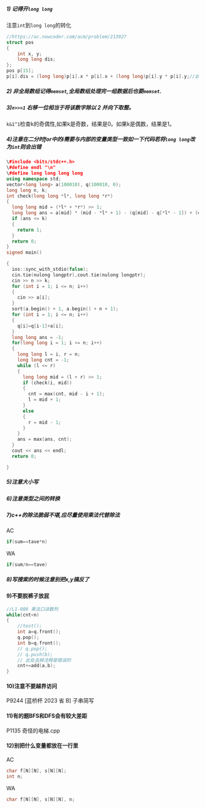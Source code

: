 ##### 1) 记得开`long long`
注意`int`到`long long`的转化
```cpp
//https://ac.nowcoder.com/acm/problem/213927
struct pos
{
	int x, y;
	long long dis;
};
pos p[15];
p[i].dis = (long long)p[i].x * p[i].x + (long long)p[i].y * p[i].y;//此处去掉(long long)无法ac

```
##### 2) 非全局数组记得`memset`,全局数组处理完一组数据后也要`memset`.

##### 3)`n>>=1` 右移一位相当于将该数字除以 2 并向下取整。
`k&1^1`检查k的奇偶性,如果k是奇数，结果是0。如果k是偶数，结果是1。
##### 4)注意在二分时for中的i需要与内部的变量类型一致如一下代码若将`long long`改为`int`则会出错

```cpp
\#include <bits/stdc++.h>
\#define endl "\n"
\#define long long long long
using namespace std;
vector<long long> a(100010), q(100010, 0);
long long n, k;
int check(long long *l*, long long *r*)
{
  long long mid = (*l* + *r*) >> 1;
  long long ans = a[mid] * (mid - *l* + 1) - (q[mid] - q[*l* - 1]) + (q[*r*] - q[mid]) - a[mid] * (*r* - mid);
  if (ans <= k)
  {
​    return 1;
  }
  return 0;
}
signed main()

{
  ios::sync_with_stdio(false);
  cin.tie(nulong longptr),cout.tie(nulong longptr);
  cin >> n >> k;
  for (int i = 1; i <= n; i++)
  {
​    cin >> a[i];
  }
  sort(a.begin() + 1, a.begin() + n + 1);
  for (int i = 1; i <= n; i++)
  {
​    q[i]=q[i-1]+a[i];
  }
  long long ans = -1;
  for(long long i = 1; i <= n; i++)
  {
​    long long l = i, r = n;
​    long long cnt = -1;
​    while (l <= r)
​    {
​      long long mid = (l + r) >> 1;
​      if (check(i, mid))
​      {
​        cnt = max(cnt, mid - i + 1);
​        l = mid + 1;
​      }
​      else
​      {
​        r = mid - 1;
​      }
​    }
​    ans = max(ans, cnt);
  }
  cout << ans << endl;
  return 0;

}
```

#####  5)注意大小写

#####  6)注意类型之间的转换

#####  7)c++的除法脆弱不堪,应尽量使用乘法代替除法
AC
```cpp
if(sum==tave*n)
```
WA
```cpp
if(sum/n==tave)
```
#####  8)写搜索的时候注意别把x,y搞反了

#### 9)不要脱裤子放屁
```cpp
//L1-080 乘法口诀数列
while(cnt<n)
{
	//test();
	int a=q.front();
	q.pop();
	int b=q.front();
	// q.pop();
	// q.push(b);
	// 此处去掉注释是错误的
	cnt+=add(a,b);
}
```

#### 10)注意不要越界访问

P9244 [蓝桥杯 2023 省 B] 子串简写

#### 11)有的题BFS和DFS会有较大差距

P1135 奇怪的电梯.cpp

#### 12)别把什么变量都放在一行里
AC
```cpp
char f[N][N], s[N][N];
int n;
```

WA
```cpp
char f[N][N], s[N][N], n;

```